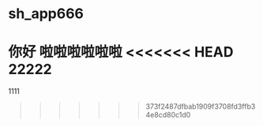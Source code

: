# sh_app666
你好
啦啦啦啦啦啦
<<<<<<< HEAD
22222
=======
1111
>>>>>>> 373f2487dfbab1909f3708fd3ffb34e8cd80c1d0
